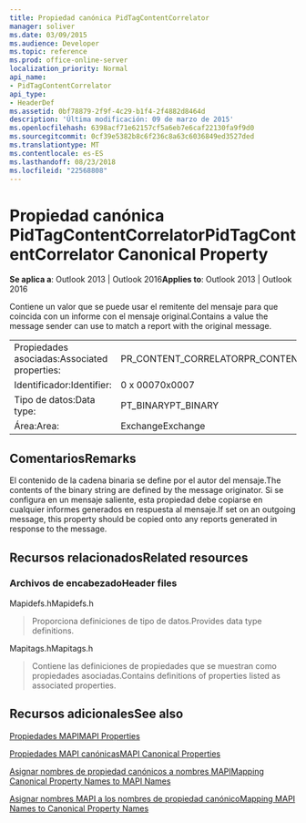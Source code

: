 ```yaml
---
title: Propiedad canónica PidTagContentCorrelator
manager: soliver
ms.date: 03/09/2015
ms.audience: Developer
ms.topic: reference
ms.prod: office-online-server
localization_priority: Normal
api_name:
- PidTagContentCorrelator
api_type:
- HeaderDef
ms.assetid: 0bf78879-2f9f-4c29-b1f4-2f4882d8464d
description: 'Última modificación: 09 de marzo de 2015'
ms.openlocfilehash: 6398acf71e62157cf5a6eb7e6caf22130fa9f9d0
ms.sourcegitcommit: 0cf39e5382b8c6f236c8a63c6036849ed3527ded
ms.translationtype: MT
ms.contentlocale: es-ES
ms.lasthandoff: 08/23/2018
ms.locfileid: "22568808"
---
```

# <a name="pidtagcontentcorrelator-canonical-property"></a><span data-ttu-id="41f4b-103">Propiedad canónica PidTagContentCorrelator</span><span class="sxs-lookup"><span data-stu-id="41f4b-103">PidTagContentCorrelator Canonical Property</span></span>

  
  
<span data-ttu-id="41f4b-104">**Se aplica a**: Outlook 2013 | Outlook 2016</span><span class="sxs-lookup"><span data-stu-id="41f4b-104">**Applies to**: Outlook 2013 | Outlook 2016</span></span> 
  
<span data-ttu-id="41f4b-105">Contiene un valor que se puede usar el remitente del mensaje para que coincida con un informe con el mensaje original.</span><span class="sxs-lookup"><span data-stu-id="41f4b-105">Contains a value the message sender can use to match a report with the original message.</span></span>
  
|||
|:-----|:-----|
|<span data-ttu-id="41f4b-106">Propiedades asociadas:</span><span class="sxs-lookup"><span data-stu-id="41f4b-106">Associated properties:</span></span>  <br/> |<span data-ttu-id="41f4b-107">PR_CONTENT_CORRELATOR</span><span class="sxs-lookup"><span data-stu-id="41f4b-107">PR_CONTENT_CORRELATOR</span></span>  <br/> |
|<span data-ttu-id="41f4b-108">Identificador:</span><span class="sxs-lookup"><span data-stu-id="41f4b-108">Identifier:</span></span>  <br/> |<span data-ttu-id="41f4b-109">0 x 0007</span><span class="sxs-lookup"><span data-stu-id="41f4b-109">0x0007</span></span>  <br/> |
|<span data-ttu-id="41f4b-110">Tipo de datos:</span><span class="sxs-lookup"><span data-stu-id="41f4b-110">Data type:</span></span>  <br/> |<span data-ttu-id="41f4b-111">PT_BINARY</span><span class="sxs-lookup"><span data-stu-id="41f4b-111">PT_BINARY</span></span>  <br/> |
|<span data-ttu-id="41f4b-112">Área:</span><span class="sxs-lookup"><span data-stu-id="41f4b-112">Area:</span></span>  <br/> |<span data-ttu-id="41f4b-113">Exchange</span><span class="sxs-lookup"><span data-stu-id="41f4b-113">Exchange</span></span>  <br/> |
   
## <a name="remarks"></a><span data-ttu-id="41f4b-114">Comentarios</span><span class="sxs-lookup"><span data-stu-id="41f4b-114">Remarks</span></span>

<span data-ttu-id="41f4b-115">El contenido de la cadena binaria se define por el autor del mensaje.</span><span class="sxs-lookup"><span data-stu-id="41f4b-115">The contents of the binary string are defined by the message originator.</span></span> <span data-ttu-id="41f4b-116">Si se configura en un mensaje saliente, esta propiedad debe copiarse en cualquier informes generados en respuesta al mensaje.</span><span class="sxs-lookup"><span data-stu-id="41f4b-116">If set on an outgoing message, this property should be copied onto any reports generated in response to the message.</span></span>
  
## <a name="related-resources"></a><span data-ttu-id="41f4b-117">Recursos relacionados</span><span class="sxs-lookup"><span data-stu-id="41f4b-117">Related resources</span></span>

### <a name="header-files"></a><span data-ttu-id="41f4b-118">Archivos de encabezado</span><span class="sxs-lookup"><span data-stu-id="41f4b-118">Header files</span></span>

<span data-ttu-id="41f4b-119">Mapidefs.h</span><span class="sxs-lookup"><span data-stu-id="41f4b-119">Mapidefs.h</span></span>
  
> <span data-ttu-id="41f4b-120">Proporciona definiciones de tipo de datos.</span><span class="sxs-lookup"><span data-stu-id="41f4b-120">Provides data type definitions.</span></span>
    
<span data-ttu-id="41f4b-121">Mapitags.h</span><span class="sxs-lookup"><span data-stu-id="41f4b-121">Mapitags.h</span></span>
  
> <span data-ttu-id="41f4b-122">Contiene las definiciones de propiedades que se muestran como propiedades asociadas.</span><span class="sxs-lookup"><span data-stu-id="41f4b-122">Contains definitions of properties listed as associated properties.</span></span>
    
## <a name="see-also"></a><span data-ttu-id="41f4b-123">Recursos adicionales</span><span class="sxs-lookup"><span data-stu-id="41f4b-123">See also</span></span>



[<span data-ttu-id="41f4b-124">Propiedades MAPI</span><span class="sxs-lookup"><span data-stu-id="41f4b-124">MAPI Properties</span></span>](mapi-properties.md)
  
[<span data-ttu-id="41f4b-125">Propiedades MAPI canónicas</span><span class="sxs-lookup"><span data-stu-id="41f4b-125">MAPI Canonical Properties</span></span>](mapi-canonical-properties.md)
  
[<span data-ttu-id="41f4b-126">Asignar nombres de propiedad canónicos a nombres MAPI</span><span class="sxs-lookup"><span data-stu-id="41f4b-126">Mapping Canonical Property Names to MAPI Names</span></span>](mapping-canonical-property-names-to-mapi-names.md)
  
[<span data-ttu-id="41f4b-127">Asignar nombres MAPI a los nombres de propiedad canónico</span><span class="sxs-lookup"><span data-stu-id="41f4b-127">Mapping MAPI Names to Canonical Property Names</span></span>](mapping-mapi-names-to-canonical-property-names.md)

